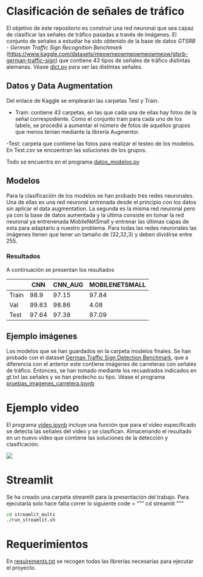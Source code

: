 # Clasificación de señales de tráfico

El objetivo de este repositorio es construir una red neuronal que sea capaz de clasificar las señales de tráfico pasadas a través de imágenes. El conjunto de señales a estudiar ha sido obtenido de la base de datos *GTSRB - German Traffic Sign Recognition Benchmark* (https://www.kaggle.com/datasets/meowmeowmeowmeowmeow/gtsrb-german-traffic-sign) que contiene 43 tipos de señales de tráfico distintas alemanas. Véase [dict.py](https://github.com/teresababio/Proyecto_Final/tree/main/dict) para ver las distintas señales.

## Datos y Data Augmentation
Del enlace de Kaggle se emplearán las carpetas Test y Train.

- Train: contiene 43 carpetas, en las que cada una de ellas hay fotos de la señal correspodiente. Como el conjunto train para cada uno de los labels, se procedió a aumentar el número de fotos de aquellos grupos que menos tenían mediante la librería Augmentor.

-Test: carpeta que contiene las fotos para realizar el testeo de los modelos. En Test.csv se encuentran las soluciones de los grupos.

Todo se encuentra en el programa [datos_modelos.py](https://github.com/teresababio/Proyecto_Final/blob/main/datos/Untitled.ipynb)

## Modelos 

Para la clasificación de los modelos se han probado tres redes neuronales. Una de ellas es una red neuronal entrenada desde el principio con los datos sin aplicar el data augmentation.  La segunda es la misma red neuronal pero ya con la base de datos aumentada y la última consiste en tomar la red neuronal ya entrenenada MobileNetSmall y entrenar las últimas capas de esta para adaptarlo a nuestro problema. Para todas las redes neuronales las imágenes tienen que tener un tamaño de (32,32,3) y deben dividirse entre 255.

### Resultados
A continuación se presentan los resultados

|               | CNN           | CNN_AUG     | MOBILENETSMALL       |
| ------------- | ------------- | --------    |  -----------         |
|  Train        | 98.9          |  97.15      |       97.84          |
|  Val          | 99.63          |  98.86      |       4.08          |
|  Test         | 97.64          |  97.38      |       87.09          |

## Ejemplo imágenes
Los modelos que se han guardados en la carpeta modelos finales. Se han probado con el dataset [German Traffic Sign Detection Benchmark](https://benchmark.ini.rub.de/gtsdb_dataset.html), que a diferencia con el anterior este contiene imágenes de carreteras con señales de tráfico. Entonces, se han tomado mediante los recuadrados indicados en gt.txt las señales y se han predecho su tipo. Véase el programa [pruebas_imagenes_carretera.ipynb](https://github.com/teresababio/Proyecto_Final/blob/main/imagenes_completas/prueba_imagenes_carretera.ipynb)
# Ejemplo video
El programa [video.ipynb](https://github.com/teresababio/Proyecto_Final/blob/main/Ejemplo_video/video.ipynb) incluye una función que para el video especificado se detecta las señales del vídeo y se clasifican. Almacenando el resultado en un nuevo vídeo que contiene las soluciones de la detección y clasificación.

![](./dict/result.gif)

# Streamlit 
Se ha creado una carpeta streamlit para la presentación del trabajo. Para ejecutarla solo hace falta correr lo siguiente
code = """ cd streamlit """

```bash
cd streamlit_multi
./run_streamlit.sh
```

# Requerimientos
En [requirements.txt](https://github.com/teresababio/Proyecto_Final/blob/main/requirements.txt) se recogen todas las librerías necesarias para ejecutar el proyecto.



